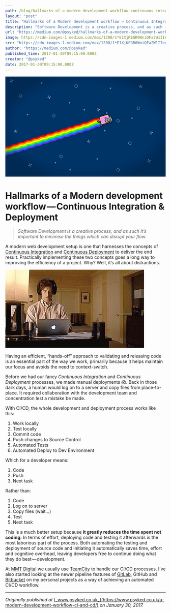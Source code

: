 ```yaml
---
path: /blog/hallmarks-of-a-modern-development-workflow-continuous-integration-deployment-811b2545be39/
layout: "post"
title: "Hallmarks of a Modern development workflow — Continuous Integration & Deployment"
description: "Software Development is a creative process, and as such it’s important to minimise the things which can disrupt your flow."
url: "https://medium.com/@psyked/hallmarks-of-a-modern-development-workflow-continuous-integration-deployment-811b2545be39"
image: https://cdn-images-1.medium.com/max/1200/1*E1XjKEGR0WniQFa2W1IIeg.jpeg
src: "https://cdn-images-1.medium.com/max/1200/1*E1XjKEGR0WniQFa2W1IIeg.jpeg"
author: "https://medium.com/@psyked"
published_time: 2017-01-30T09:15:00.000Z
creator: "@psyked"
date: 2017-01-30T09:15:00.000Z
---
```


![](1*E1XjKEGR0WniQFa2W1IIeg.jpeg)

# Hallmarks of a Modern development workflow — Continuous Integration & Deployment

> _Software Development is a creative process, and as such it’s important to minimise the things which can disrupt your flow._

A modern web development setup is one that harnesses the concepts of [Continuous Integration](https://www.thoughtworks.com/continuous-integration) and [Continuous Deployment](https://www.agilealliance.org/glossary/continuous-deployment/) to deliver the end result. Practically implementing these two concepts goes a long way to improving the efficiency of a project. Why? Well, it’s all about distractions.

![](0*l3g-jcefVme6mQjx.gif)

Having an efficient, “hands-off” approach to validating and releasing code is an essential part of the way we work, primarily because it helps maintain our focus and avoids the need to context-switch.

Before we had our fancy _Continuous Integration_ and _Continuous Deployment_ processes, we made manual deployments 😱. Back in those dark days, a human would log on to a server and copy files from place-to-place. It required collaboration with the development team and concentration lest a mistake be made.

With CI/CD, the whole development and deployment process works like this:

1.  Work locally
2.  Test locally
3.  Commit code
4.  Push changes to Source Control
5.  Automated Tests
6.  Automated Deploy to Dev Environment

Which for a developer means:

1.  Code
2.  Push
3.  Next task

Rather than:

1.  Code
2.  Log on to server
3.  Copy files (wait…)
4.  Test
5.  Next task

This is a much better setup because **it greatly reduces the time spent not coding.** In terms of effort, deploying code and testing it afterwards is the most laborious part of the process. Both automating the testing and deployment of source code and initiating it automatically saves time, effort and cognitive overhead, leaving developers free to continue doing what they do best — development.

At [MMT Digital](https://www.mmtdigital.co.uk/) we usually use [TeamCity](https://www.jetbrains.com/teamcity/) to handle our CI/CD processes. I’ve also started looking at the newer pipeline features of [GitLab](https://docs.gitlab.com/ee/ci/pipelines.html), GitHub and [Bitbucket](https://bitbucket.org/product/features/pipelines) on my personal projects as a way of achieving an automated CI/CD workflow.

---

_Originally published at_ [_www.psyked.co.uk_](https://www.psyked.co.uk/a-modern-development-workflow-ci-and-cd/) _on January 30, 2017._